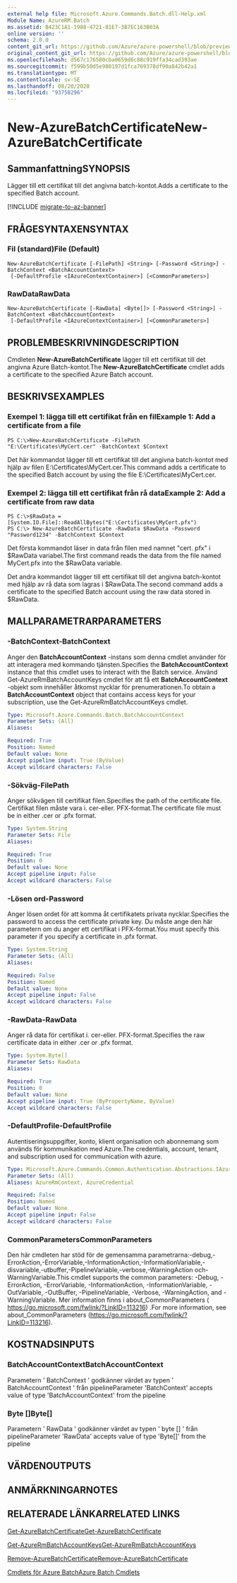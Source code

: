 ```yaml
---
external help file: Microsoft.Azure.Commands.Batch.dll-Help.xml
Module Name: AzureRM.Batch
ms.assetid: B423C1A1-1988-4721-81E7-3B7EC163B03A
online version: ''
schema: 2.0.0
content_git_url: https://github.com/Azure/azure-powershell/blob/preview/src/ResourceManager/AzureBatch/Commands.Batch/help/New-AzureBatchCertificate.md
original_content_git_url: https://github.com/Azure/azure-powershell/blob/preview/src/ResourceManager/AzureBatch/Commands.Batch/help/New-AzureBatchCertificate.md
ms.openlocfilehash: d567c176580cba0659d6c88c919ffa34cad393ae
ms.sourcegitcommit: f599b50d5e980197d1fca769378df90a842b42a1
ms.translationtype: MT
ms.contentlocale: sv-SE
ms.lasthandoff: 08/20/2020
ms.locfileid: "93758296"
---
```

# <span data-ttu-id="3a2a1-101">New-AzureBatchCertificate</span><span class="sxs-lookup"><span data-stu-id="3a2a1-101">New-AzureBatchCertificate</span></span>

## <span data-ttu-id="3a2a1-102">Sammanfattning</span><span class="sxs-lookup"><span data-stu-id="3a2a1-102">SYNOPSIS</span></span>
<span data-ttu-id="3a2a1-103">Lägger till ett certifikat till det angivna batch-kontot.</span><span class="sxs-lookup"><span data-stu-id="3a2a1-103">Adds a certificate to the specified Batch account.</span></span>

[!INCLUDE [migrate-to-az-banner](../../includes/migrate-to-az-banner.md)]

## <span data-ttu-id="3a2a1-104">FRÅGESYNTAXEN</span><span class="sxs-lookup"><span data-stu-id="3a2a1-104">SYNTAX</span></span>

### <span data-ttu-id="3a2a1-105">Fil (standard)</span><span class="sxs-lookup"><span data-stu-id="3a2a1-105">File (Default)</span></span>
```
New-AzureBatchCertificate [-FilePath] <String> [-Password <String>] -BatchContext <BatchAccountContext>
 [-DefaultProfile <IAzureContextContainer>] [<CommonParameters>]
```

### <span data-ttu-id="3a2a1-106">RawData</span><span class="sxs-lookup"><span data-stu-id="3a2a1-106">RawData</span></span>
```
New-AzureBatchCertificate [-RawData] <Byte[]> [-Password <String>] -BatchContext <BatchAccountContext>
 [-DefaultProfile <IAzureContextContainer>] [<CommonParameters>]
```

## <span data-ttu-id="3a2a1-107">PROBLEMBESKRIVNING</span><span class="sxs-lookup"><span data-stu-id="3a2a1-107">DESCRIPTION</span></span>
<span data-ttu-id="3a2a1-108">Cmdleten **New-AzureBatchCertificate** lägger till ett certifikat till det angivna Azure Batch-kontot.</span><span class="sxs-lookup"><span data-stu-id="3a2a1-108">The **New-AzureBatchCertificate** cmdlet adds a certificate to the specified Azure Batch account.</span></span>

## <span data-ttu-id="3a2a1-109">BESKRIVS</span><span class="sxs-lookup"><span data-stu-id="3a2a1-109">EXAMPLES</span></span>

### <span data-ttu-id="3a2a1-110">Exempel 1: lägga till ett certifikat från en fil</span><span class="sxs-lookup"><span data-stu-id="3a2a1-110">Example 1: Add a certificate from a file</span></span>
```
PS C:\>New-AzureBatchCertificate -FilePath "E:\Certificates\MyCert.cer" -BatchContext $Context
```

<span data-ttu-id="3a2a1-111">Det här kommandot lägger till ett certifikat till det angivna batch-kontot med hjälp av filen E:\Certificates\MyCert.cer.</span><span class="sxs-lookup"><span data-stu-id="3a2a1-111">This command adds a certificate to the specified Batch account by using the file E:\Certificates\MyCert.cer.</span></span>

### <span data-ttu-id="3a2a1-112">Exempel 2: lägga till ett certifikat från rå data</span><span class="sxs-lookup"><span data-stu-id="3a2a1-112">Example 2: Add a certificate from raw data</span></span>
```
PS C:\>$RawData = [System.IO.File]::ReadAllBytes("E:\Certificates\MyCert.pfx")
PS C:\> New-AzureBatchCertificate -RawData $RawData -Password "Password1234" -BatchContext $Context
```

<span data-ttu-id="3a2a1-113">Det första kommandot läser in data från filen med namnet "cert. pfx" i $RawData variabel.</span><span class="sxs-lookup"><span data-stu-id="3a2a1-113">The first command reads the data from the file named MyCert.pfx into the $RawData variable.</span></span>

<span data-ttu-id="3a2a1-114">Det andra kommandot lägger till ett certifikat till det angivna batch-kontot med hjälp av rå data som lagras i $RawData.</span><span class="sxs-lookup"><span data-stu-id="3a2a1-114">The second command adds a certificate to the specified Batch account using the raw data stored in $RawData.</span></span>

## <span data-ttu-id="3a2a1-115">MALLPARAMETRAR</span><span class="sxs-lookup"><span data-stu-id="3a2a1-115">PARAMETERS</span></span>

### <span data-ttu-id="3a2a1-116">-BatchContext</span><span class="sxs-lookup"><span data-stu-id="3a2a1-116">-BatchContext</span></span>
<span data-ttu-id="3a2a1-117">Anger den **BatchAccountContext** -instans som denna cmdlet använder för att interagera med kommando tjänsten.</span><span class="sxs-lookup"><span data-stu-id="3a2a1-117">Specifies the **BatchAccountContext** instance that this cmdlet uses to interact with the Batch service.</span></span>
<span data-ttu-id="3a2a1-118">Använd Get-AzureRmBatchAccountKeys cmdlet för att få ett **BatchAccountContext** -objekt som innehåller åtkomst nycklar för prenumerationen.</span><span class="sxs-lookup"><span data-stu-id="3a2a1-118">To obtain a **BatchAccountContext** object that contains access keys for your subscription, use the Get-AzureRmBatchAccountKeys cmdlet.</span></span>

```yaml
Type: Microsoft.Azure.Commands.Batch.BatchAccountContext
Parameter Sets: (All)
Aliases: 

Required: True
Position: Named
Default value: None
Accept pipeline input: True (ByValue)
Accept wildcard characters: False
```

### <span data-ttu-id="3a2a1-119">-Sökväg</span><span class="sxs-lookup"><span data-stu-id="3a2a1-119">-FilePath</span></span>
<span data-ttu-id="3a2a1-120">Anger sökvägen till certifikat filen.</span><span class="sxs-lookup"><span data-stu-id="3a2a1-120">Specifies the path of the certificate file.</span></span>
<span data-ttu-id="3a2a1-121">Certifikat filen måste vara i. cer-eller. PFX-format.</span><span class="sxs-lookup"><span data-stu-id="3a2a1-121">The certificate file must be in either .cer or .pfx format.</span></span>

```yaml
Type: System.String
Parameter Sets: File
Aliases: 

Required: True
Position: 0
Default value: None
Accept pipeline input: False
Accept wildcard characters: False
```

### <span data-ttu-id="3a2a1-122">-Lösen ord</span><span class="sxs-lookup"><span data-stu-id="3a2a1-122">-Password</span></span>
<span data-ttu-id="3a2a1-123">Anger lösen ordet för att komma åt certifikatets privata nycklar.</span><span class="sxs-lookup"><span data-stu-id="3a2a1-123">Specifies the password to access the certificate private key.</span></span>
<span data-ttu-id="3a2a1-124">Du måste ange den här parametern om du anger ett certifikat i PFX-format.</span><span class="sxs-lookup"><span data-stu-id="3a2a1-124">You must specify this parameter if you specify a certificate in .pfx format.</span></span>

```yaml
Type: System.String
Parameter Sets: (All)
Aliases: 

Required: False
Position: Named
Default value: None
Accept pipeline input: False
Accept wildcard characters: False
```

### <span data-ttu-id="3a2a1-125">-RawData</span><span class="sxs-lookup"><span data-stu-id="3a2a1-125">-RawData</span></span>
<span data-ttu-id="3a2a1-126">Anger rå data för certifikat i. cer-eller. PFX-format.</span><span class="sxs-lookup"><span data-stu-id="3a2a1-126">Specifies the raw certificate data in either .cer or .pfx format.</span></span>

```yaml
Type: System.Byte[]
Parameter Sets: RawData
Aliases: 

Required: True
Position: 0
Default value: None
Accept pipeline input: True (ByPropertyName, ByValue)
Accept wildcard characters: False
```

### <span data-ttu-id="3a2a1-127">-DefaultProfile</span><span class="sxs-lookup"><span data-stu-id="3a2a1-127">-DefaultProfile</span></span>
<span data-ttu-id="3a2a1-128">Autentiseringsuppgifter, konto, klient organisation och abonnemang som används för kommunikation med Azure.</span><span class="sxs-lookup"><span data-stu-id="3a2a1-128">The credentials, account, tenant, and subscription used for communication with azure.</span></span>

```yaml
Type: Microsoft.Azure.Commands.Common.Authentication.Abstractions.IAzureContextContainer
Parameter Sets: (All)
Aliases: AzureRmContext, AzureCredential

Required: False
Position: Named
Default value: None
Accept pipeline input: False
Accept wildcard characters: False
```

### <span data-ttu-id="3a2a1-129">CommonParameters</span><span class="sxs-lookup"><span data-stu-id="3a2a1-129">CommonParameters</span></span>
<span data-ttu-id="3a2a1-130">Den här cmdleten har stöd för de gemensamma parametrarna:-debug,-ErrorAction,-ErrorVariable,-InformationAction,-InformationVariable,-disvariable,-utbuffer,-PipelineVariable,-verbose,-WarningAction och-WarningVariable.</span><span class="sxs-lookup"><span data-stu-id="3a2a1-130">This cmdlet supports the common parameters: -Debug, -ErrorAction, -ErrorVariable, -InformationAction, -InformationVariable, -OutVariable, -OutBuffer, -PipelineVariable, -Verbose, -WarningAction, and -WarningVariable.</span></span> <span data-ttu-id="3a2a1-131">Mer information finns i about_CommonParameters ( https://go.microsoft.com/fwlink/?LinkID=113216) .</span><span class="sxs-lookup"><span data-stu-id="3a2a1-131">For more information, see about_CommonParameters (https://go.microsoft.com/fwlink/?LinkID=113216).</span></span>

## <span data-ttu-id="3a2a1-132">KOSTNADS</span><span class="sxs-lookup"><span data-stu-id="3a2a1-132">INPUTS</span></span>

### <span data-ttu-id="3a2a1-133">BatchAccountContext</span><span class="sxs-lookup"><span data-stu-id="3a2a1-133">BatchAccountContext</span></span>
<span data-ttu-id="3a2a1-134">Parametern ' BatchContext ' godkänner värdet av typen ' BatchAccountContext ' från pipeline</span><span class="sxs-lookup"><span data-stu-id="3a2a1-134">Parameter 'BatchContext' accepts value of type 'BatchAccountContext' from the pipeline</span></span>

### <span data-ttu-id="3a2a1-135">Byte []</span><span class="sxs-lookup"><span data-stu-id="3a2a1-135">Byte[]</span></span>
<span data-ttu-id="3a2a1-136">Parametern ' RawData ' godkänner värdet av typen ' byte [] ' från pipeline</span><span class="sxs-lookup"><span data-stu-id="3a2a1-136">Parameter 'RawData' accepts value of type 'Byte[]' from the pipeline</span></span>

## <span data-ttu-id="3a2a1-137">VÄRDEN</span><span class="sxs-lookup"><span data-stu-id="3a2a1-137">OUTPUTS</span></span>

## <span data-ttu-id="3a2a1-138">ANMÄRKNINGAR</span><span class="sxs-lookup"><span data-stu-id="3a2a1-138">NOTES</span></span>

## <span data-ttu-id="3a2a1-139">RELATERADE LÄNKAR</span><span class="sxs-lookup"><span data-stu-id="3a2a1-139">RELATED LINKS</span></span>

[<span data-ttu-id="3a2a1-140">Get-AzureBatchCertificate</span><span class="sxs-lookup"><span data-stu-id="3a2a1-140">Get-AzureBatchCertificate</span></span>](./Get-AzureBatchCertificate.md)

[<span data-ttu-id="3a2a1-141">Get-AzureRmBatchAccountKeys</span><span class="sxs-lookup"><span data-stu-id="3a2a1-141">Get-AzureRmBatchAccountKeys</span></span>](./Get-AzureRmBatchAccountKeys.md)

[<span data-ttu-id="3a2a1-142">Remove-AzureBatchCertificate</span><span class="sxs-lookup"><span data-stu-id="3a2a1-142">Remove-AzureBatchCertificate</span></span>](./Remove-AzureBatchCertificate.md)

[<span data-ttu-id="3a2a1-143">Cmdlets för Azure Batch</span><span class="sxs-lookup"><span data-stu-id="3a2a1-143">Azure Batch Cmdlets</span></span>](./AzureRM.Batch.md)



